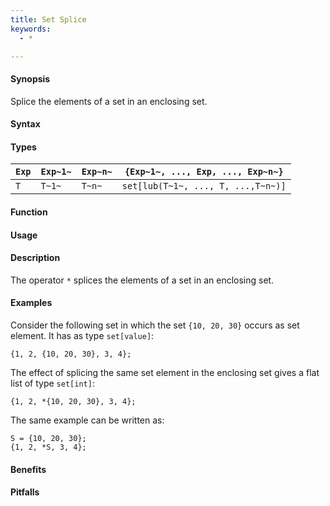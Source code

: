```yaml
---
title: Set Splice
keywords:
  - *

---
```


#### Synopsis

Splice the elements of a set in an enclosing set.

#### Syntax

#### Types


|`Exp` | `Exp~1~`|  `Exp~n~` | `{Exp~1~, ..., Exp, ..., Exp~n~}`  |
| --- | --- | --- | --- |
|`T`   | `T~1~`  |  `T~n~`   | `set[lub(T~1~, ..., T, ...,T~n~)]`     |


#### Function
       
#### Usage

#### Description

The operator `*` splices the elements of a set in an enclosing set.

#### Examples

Consider the following set in which the set `{10, 20, 30}` occurs as set element. It has as type `set[value]`:
```rascal-shell,continue
{1, 2, {10, 20, 30}, 3, 4};
```
The effect of splicing the same set element in the enclosing set gives a flat list of type `set[int]`:
```rascal-shell,continue
{1, 2, *{10, 20, 30}, 3, 4};
```
The same example can be written as:
```rascal-shell,continue
S = {10, 20, 30};
{1, 2, *S, 3, 4};
```

#### Benefits

#### Pitfalls

